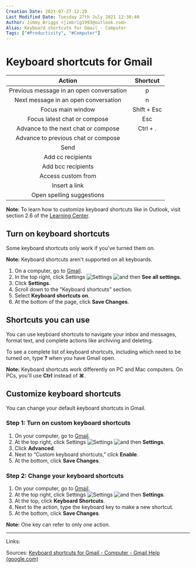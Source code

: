 ```yaml
---
Creation Date: 2021-07-27 12:29
Last Modified Date: Tuesday 27th July 2021 12:30:40
Author: Jimmy Briggs <jimbrig1993@outlook.com>
Alias: Keyboard shortcuts for Gmail - Computer
Tags: ["#Productivity", "#Computer"]
---
```


# Keyboard shortcuts for Gmail

|                  Action                  |  Shortcut   |
|:----------------------------------------:|:-----------:|
| Previous message in an open conversation |      p      |
|   Next message in an open conversation   |      n      |
|            Focus main window             | Shift + Esc |
|       Focus latest chat or compose       |     Esc     |
|   Advance to the next chat or compose    |  Ctrl + .   |
|   Advance to previous chat or compose    |             |
|                   Send                   |             |
|            Add cc recipients             |             |
|            Add bcc recipients            |             |
|            Access custom from            |             |
|              Insert a link               |             |
|        Open spelling suggestions         |             |


**Note**: To learn how to customize keyboard shortcuts like in Outlook, visit section 2.6 of the [Learning Center](https://gsuite.google.com/learning-center/products/gmail/switch-from-outlook/#!/).

## Turn on keyboard shortcuts

Some keyboard shortcuts only work if you've turned them on.

**Note:** Keyboard shortcuts aren't supported on all keyboards.

1.  On a computer, go to [Gmail](https://mail.google.com/).
2.  In the top right, click Settings ![Settings](https://lh3.googleusercontent.com/PzFeiQQaPASuntRuvWiXoqZjQqUj0s0q0w_jI4Nx9vL6x7rGmmS9f-xQr1Kj9S91WMlm=h36 "Settings") ![and then](https://lh3.googleusercontent.com/3_l97rr0GvhSP2XV5OoCkV2ZDTIisAOczrSdzNCBxhIKWrjXjHucxNwocghoUa39gw=w36-h36 "and then") **See all settings.** 
3.  Click **Settings**.
4.  Scroll down to the "Keyboard shortcuts" section.
5.  Select **Keyboard shortcuts on**.
6.  At the bottom of the page, click **Save Changes**.

## Shortcuts you can use

You can use keyboard shortcuts to navigate your inbox and messages, format text, and complete actions like archiving and deleting.

To see a complete list of keyboard shortcuts, including which need to be turned on, type **?** when you have Gmail open.

**Note:** Keyboard shortcuts work differently on PC and Mac computers. On PCs, you'll use **Ctrl** instead of **⌘**.

## Customize keyboard shortcuts

You can change your default keyboard shortcuts in Gmail.

### Step 1: Turn on custom keyboard shortcuts

1.  On your computer, go to [Gmail](https://mail.google.com/).
2.  At the top right, click Settings ![Settings](https://lh3.googleusercontent.com/PzFeiQQaPASuntRuvWiXoqZjQqUj0s0q0w_jI4Nx9vL6x7rGmmS9f-xQr1Kj9S91WMlm=h36 "Settings") ![and then](https://lh3.googleusercontent.com/QbWcYKta5vh_4-OgUeFmK-JOB0YgLLoGh69P478nE6mKdfpWQniiBabjF7FVoCVXI0g=h36 "and then") **Settings**. 
3.  Click **Advanced**. 
4.  Next to “Custom keyboard shortcuts,” click **Enable**.
5.  At the bottom, click **Save Changes**.

### Step 2: Change your keyboard shortcuts

1.  On your computer, go to [Gmail](https://mail.google.com/).
2.  At the top right, click Settings ![Settings](https://lh3.googleusercontent.com/PzFeiQQaPASuntRuvWiXoqZjQqUj0s0q0w_jI4Nx9vL6x7rGmmS9f-xQr1Kj9S91WMlm=h36 "Settings") ![and then](https://lh3.googleusercontent.com/QbWcYKta5vh_4-OgUeFmK-JOB0YgLLoGh69P478nE6mKdfpWQniiBabjF7FVoCVXI0g=h36 "and then") **Settings**. 
3.  At the top, click **Keyboard Shortcuts**.
4.  Next to the action, type the keyboard key to make a new shortcut.
5.  At the bottom, click **Save Changes**.

**Note:** One key can refer to only one action.


***

Links: 

Sources: [Keyboard shortcuts for Gmail - Computer - Gmail Help (google.com)](https://support.google.com/mail/answer/6594?hl=en&co=GENIE.Platform%3DDesktop)


